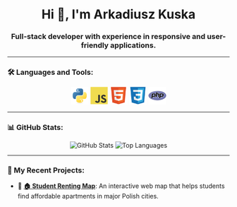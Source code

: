 <h1 align="center">Hi 👋, I'm Arkadiusz Kuska</h1>
<h3 align="center">Full-stack developer with experience in responsive and user-friendly applications.</h3>

---

<h3>🛠️ Languages and Tools:</h3>
<p align="center">
  <img src="https://raw.githubusercontent.com/devicons/devicon/master/icons/python/python-original.svg" alt="Python" width="40" height="40"/>
  <img src="https://raw.githubusercontent.com/devicons/devicon/master/icons/javascript/javascript-original.svg" alt="JavaScript" width="40" height="40"/>
  <img src="https://raw.githubusercontent.com/devicons/devicon/master/icons/html5/html5-original.svg" alt="HTML5" width="40" height="40"/>
  <img src="https://raw.githubusercontent.com/devicons/devicon/master/icons/css3/css3-original.svg" alt="CSS3" width="40" height="40"/>
  <img src="https://raw.githubusercontent.com/devicons/devicon/master/icons/php/php-original.svg" alt="PHP" width="40" height="40"/>
</p>

---

### 📊 GitHub Stats:

<div align="center">
  <img src="https://github-readme-stats.vercel.app/api?username=arogoat&show_icons=true&locale=en" alt="GitHub Stats" width="420"/>
  <img src="https://github-readme-stats.vercel.app/api/top-langs/?username=arogoat&layout=compact" alt="Top Languages" width="320"/>
</div>

---

### 🚀 My Recent Projects:
- 🔗 [**🏠 Student Renting Map**](https://github.com/arogoat/StudentRentingMap.git): An interactive web map that helps students find affordable apartments in major Polish cities.





